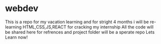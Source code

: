 # webdev
This is a repo for my vacation learning and for stright 4 months i will be re-learning HTML,CSS,JS,REACT for cracking my internship
All the code will be shared here for refrences and project folder will be a sperate repo 
Lets Learn now!
